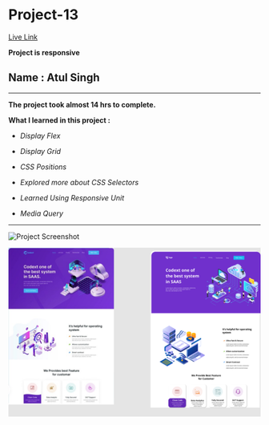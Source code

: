 # Project-13

[Live Link](https://atul-ineuron-project.netlify.app/ "Netlify")

**Project is responsive**

## Name : Atul Singh

---

**The project took almost 14 hrs to complete.**

**What I learned in this project :**

- _Display Flex_
- _Display Grid_

- _CSS Positions_
- _Explored more about CSS Selectors_
- _Learned Using Responsive Unit_
- _Media Query_

---

![Project Screenshot](https://img.shields.io/badge/LiveClass-Project--13-green)

![LCO](./13.png)
